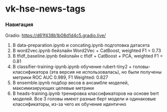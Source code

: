 # vk-hse-news-tags
### Навигация
Gradio: https://d61f438b1b08d1d4c5.gradio.live/
1. В data-preparation.ipynb и concating.ipynb подготовка датасета
2. В word2vec.ipynb бейзлайн Word2Vec + CatBoost, weighted F1 = 0.73
3. В tfidf_baseline.ipynb бейзлайн с tfidf + CatBoost + PCA, weighted F1 = 0.81
4. В classifier-training-ipynb.ipynb обучение rubert-tiny2 + головы-классификатора (эта версия не использовалась), но были получены метрики ROC AUC 0.989, F1 Weighted: 0.827
5. В ensemble.ipynb подбор весов в ансамбле моделей, максимизирующих целевые метрики
6. В heads-training.ipynb тренировка классификаторов на основе bert моделей. Все 3 головы имеют разные берт модели и одинаковые классификаторы, из-за чего их обучение идентично
